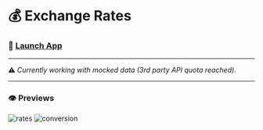 # 💰 Exchange Rates 

### 🚀 [Launch App](https://devtsp.github.io/exchange-rates) 
___
 ⚠ *Currently working with mocked data (3rd party API quota reached).*
___
### 👁 Previews 

![rates](https://user-images.githubusercontent.com/87679143/162125991-2257ce15-5e1f-4baf-9fef-43328748542e.png)  ![conversion](https://user-images.githubusercontent.com/87679143/162126187-2dbfb355-b3d0-4e2a-890b-2a9a9d795b9a.png)

